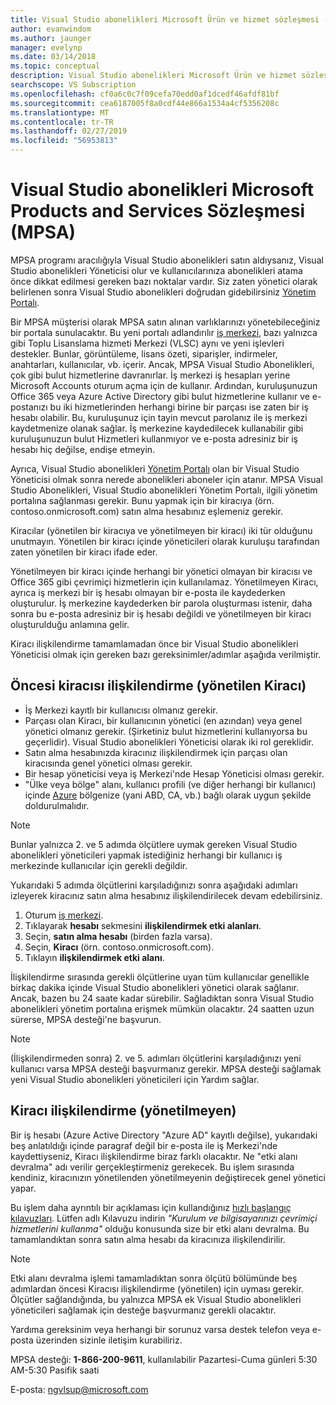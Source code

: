 ```yaml
---
title: Visual Studio abonelikleri Microsoft Ürün ve hizmet sözleşmesi (MPSA) | Microsoft Docs
author: evanwindom
ms.author: jaunger
manager: evelynp
ms.date: 03/14/2018
ms.topic: conceptual
description: Visual Studio abonelikleri Microsoft Ürün ve hizmet sözleşmesi (MPSA)
searchscope: VS Subscription
ms.openlocfilehash: cf0a6c0c7f09cefa70edd0af1dcedf46afdf81bf
ms.sourcegitcommit: cea6187005f8a0cdf44e866a1534a4cf5356208c
ms.translationtype: MT
ms.contentlocale: tr-TR
ms.lasthandoff: 02/27/2019
ms.locfileid: "56953813"
---
```

# <a name="visual-studio-subscriptions-in-a-microsoft-products-and-services-agreement-mpsa"></a>Visual Studio abonelikleri Microsoft Products and Services Sözleşmesi (MPSA)

MPSA programı aracılığıyla Visual Studio abonelikleri satın aldıysanız, Visual Studio abonelikleri Yöneticisi olur ve kullanıcılarınıza abonelikleri atama önce dikkat edilmesi gereken bazı noktalar vardır. Siz zaten yönetici olarak belirlenen sonra Visual Studio abonelikleri doğrudan gidebilirsiniz [Yönetim Portalı](https://manage.visualstudio.com/).

Bir MPSA müşterisi olarak MPSA satın alınan varlıklarınızı yönetebileceğiniz bir portala sunulacaktır. Bu yeni portalı adlandırılır [iş merkezi](https://businessaccount.microsoft.com/), bazı yalnızca gibi Toplu Lisanslama hizmeti Merkezi (VLSC) aynı ve yeni işlevleri destekler. Bunlar, görüntüleme, lisans özeti, siparişler, indirmeler, anahtarları, kullanıcılar, vb. içerir. Ancak, MPSA Visual Studio Abonelikleri, çok gibi bulut hizmetlerine davranırlar. İş merkezi iş hesapları yerine Microsoft Accounts oturum açma için de kullanır. Ardından, kuruluşunuzun Office 365 veya Azure Active Directory gibi bulut hizmetlerine kullanır ve e-postanızı bu iki hizmetlerinden herhangi birine bir parçası ise zaten bir iş hesabı olabilir. Bu, kuruluşunuz için tayin mevcut parolanız ile iş merkezi kaydetmenize olanak sağlar. İş merkezine kaydedilecek kullanabilir gibi kuruluşunuzun bulut Hizmetleri kullanmıyor ve e-posta adresiniz bir iş hesabı hiç değilse, endişe etmeyin.

Ayrıca, Visual Studio abonelikleri [Yönetim Portalı](https://manage.visualstudio.com/) olan bir Visual Studio Yöneticisi olmak sonra nerede abonelikleri aboneler için atanır. MPSA Visual Studio Abonelikleri, Visual Studio abonelikleri Yönetim Portalı, ilgili yönetim portalına sağlanması gerekir. Bunu yapmak için bir kiracıya (örn. contoso.onmicrosoft.com) satın alma hesabınız eşlemeniz gerekir.

Kiracılar (yönetilen bir kiracıya ve yönetilmeyen bir kiracı) iki tür olduğunu unutmayın. Yönetilen bir kiracı içinde yöneticileri olarak kuruluşu tarafından zaten yönetilen bir kiracı ifade eder.

Yönetilmeyen bir kiracı içinde herhangi bir yönetici olmayan bir kiracısı ve Office 365 gibi çevrimiçi hizmetlerin için kullanılamaz. Yönetilmeyen Kiracı, ayrıca iş merkezi bir iş hesabı olmayan bir e-posta ile kaydederken oluşturulur. İş merkezine kaydederken bir parola oluşturması istenir, daha sonra bu e-posta adresiniz bir iş hesabı değildi ve yönetilmeyen bir kiracı oluşturulduğu anlamına gelir.

Kiracı ilişkilendirme tamamlamadan önce bir Visual Studio abonelikleri Yöneticisi olmak için gereken bazı gereksinimler/adımlar aşağıda verilmiştir.

## <a name="pre-tenant-association-managed-tenant"></a>Öncesi kiracısı ilişkilendirme (yönetilen Kiracı)

- İş Merkezi kayıtlı bir kullanıcısı olmanız gerekir.
- Parçası olan Kiracı, bir kullanıcının yönetici (en azından) veya genel yönetici olmanız gerekir. (Şirketiniz bulut hizmetlerini kullanıyorsa bu geçerlidir). Visual Studio abonelikleri Yöneticisi olarak iki rol gereklidir.
- Satın alma hesabınızda kiracınız ilişkilendirmek için parçası olan kiracısında genel yönetici olması gerekir.
- Bir hesap yöneticisi veya iş Merkezi'nde Hesap Yöneticisi olması gerekir.
- "Ülke veya bölge" alanı, kullanıcı profili (ve diğer herhangi bir kullanıcı) içinde [Azure](https://portal.azure.com/) bölgenize (yani ABD, CA, vb.) bağlı olarak uygun şekilde doldurulmalıdır. 

> [!NOTE]
> Bunlar yalnızca 2. ve 5 adımda ölçütlere uymak gereken Visual Studio abonelikleri yöneticileri yapmak istediğiniz herhangi bir kullanıcı iş merkezinde kullanıcılar için gerekli değildir.

Yukarıdaki 5 adımda ölçütlerini karşıladığınızı sonra aşağıdaki adımları izleyerek kiracınız satın alma hesabınız ilişkilendirilecek devam edebilirsiniz.
1. Oturum [iş merkezi](https://businessaccount.microsoft.com/).
2. Tıklayarak **hesabı** sekmesini **ilişkilendirmek etki alanları**.
3. Seçin, **satın alma hesabı** (birden fazla varsa).
4. Seçin, **Kiracı** (örn. contoso.onmicrosoft.com).
5. Tıklayın **ilişkilendirmek etki alanı**.

İlişkilendirme sırasında gerekli ölçütlerine uyan tüm kullanıcılar genellikle birkaç dakika içinde Visual Studio abonelikleri yönetici olarak sağlanır. Ancak, bazen bu 24 saate kadar sürebilir. Sağladıktan sonra Visual Studio abonelikleri yönetim portalına erişmek mümkün olacaktır. 24 saatten uzun sürerse, MPSA desteği'ne başvurun.

> [!NOTE]
> (İlişkilendirmeden sonra) 2. ve 5. adımları ölçütlerini karşıladığınızı yeni kullanıcı varsa MPSA desteği başvurmanız gerekir. MPSA desteği sağlamak yeni Visual Studio abonelikleri yöneticileri için Yardım sağlar.

## <a name="tenant-association-unmanaged"></a>Kiracı ilişkilendirme (yönetilmeyen)

Bir iş hesabı (Azure Active Directory "Azure AD" kayıtlı değilse), yukarıdaki beş anlatıldığı içinde paragraf değil bir e-posta ile iş Merkezi'nde kaydettiyseniz, Kiracı ilişkilendirme biraz farklı olacaktır. Ne "etki alanı devralma" adı verilir gerçekleştirmeniz gerekecek. Bu işlem sırasında kendiniz, kiracınızın yönetilenden yönetilmeyenin değiştirecek genel yönetici yapar.

Bu işlem daha ayrıntılı bir açıklaması için kullandığınız [hızlı başlangıç kılavuzları](https://www.microsoft.com/en-us/Licensing/existing-customer/business-center-training-and-resources.aspx). Lütfen adlı Kılavuzu indirin *"Kurulum ve bilgisayarınızı çevrimiçi hizmetlerini kullanma"* olduğu konusunda size bir etki alanı devralma. Bu tamamlandıktan sonra satın alma hesabı da kiracınıza ilişkilendirilir.

> [!NOTE]
> Etki alanı devralma işlemi tamamladıktan sonra ölçütü bölümünde beş adımlardan öncesi Kiracısı ilişkilendirme (yönetilen) için uyması gerekir. Ölçütler sağlandığında, bu yalnızca MPSA ek Visual Studio abonelikleri yöneticileri sağlamak için desteğe başvurmanız gerekli olacaktır.

Yardıma gereksinim veya herhangi bir sorunuz varsa destek telefon veya e-posta üzerinden sizinle iletişim kurabiliriz.

MPSA desteği: **1-866-200-9611**, kullanılabilir Pazartesi-Cuma günleri 5:30 AM-5:30 Pasifik saati

E-posta: ngvlsup@microsoft.com
